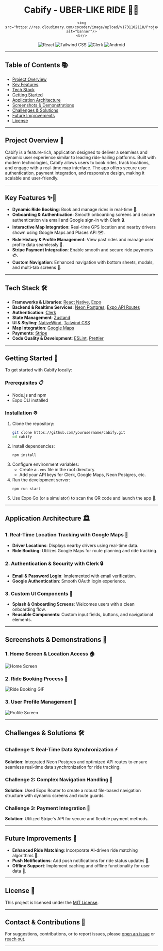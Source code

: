 <div align="center">
	<h1>Cabify - UBER-LIKE RIDE 🚖✨</h1>
	
	<img  src="https://res.cloudinary.com/cocoder/image/upload/v1731102118/Projects/Cabify/Discover_Your_rp2dlo.gif" alt="banner"/>
	<br/>
   <div>
		<img src="https://img.shields.io/badge/React-61DAFB.svg?style=for-the-badge&logo=React&logoColor=black" alt="React"/>
		<img src="https://img.shields.io/badge/Tailwind%20CSS-06B6D4.svg?style=for-the-badge&logo=Tailwind-CSS&logoColor=white" alt="Tailwind CSS"/>
		<img src="https://img.shields.io/badge/Clerk-6C47FF.svg?style=for-the-badge&logo=Clerk&logoColor=white" alt="Clerk"/>
		<img src="https://img.shields.io/badge/Android-34A853.svg?style=for-the-badge&logo=Android&logoColor=white" alt="Android"/>
   </div>
</div>

---

## Table of Contents 📚

- [Project Overview](#project-overview)
- [Key Features](#key-features)
- [Tech Stack](#tech-stack)
- [Getting Started](#getting-started)
- [Application Architecture](#application-architecture)
- [Screenshots & Demonstrations](#screenshots--demonstrations)
- [Challenges & Solutions](#challenges--solutions)
- [Future Improvements](#future-improvements)
- [License](#license)

---

## Project Overview 📖

Cabify is a feature-rich, application designed to deliver a seamless and dynamic user experience similar to leading ride-hailing platforms. Built with modern technologies, Cabify allows users to book rides, track locations, and engage with a real-time map interface. The app offers secure user authentication, payment integration, and responsive design, making it scalable and user-friendly.

---

## Key Features ✨🚀

- **Dynamic Ride Booking**: Book and manage rides in real-time 🚗.
- **Onboarding & Authentication**: Smooth onboarding screens and secure authentication via email and Google sign-in with Clerk 🔒.
- **Interactive Map Integration**: Real-time GPS location and nearby drivers shown using Google Maps and Places API 🗺️.
- **Ride History & Profile Management**: View past rides and manage user profile data seamlessly 📝.
- **Stripe Payment Integration**: Enable smooth and secure ride payments 💳.
- **Custom Navigation**: Enhanced navigation with bottom sheets, modals, and multi-tab screens 🧭.

---

## Tech Stack 🛠️

- **Frameworks & Libraries**: [React Native](https://reactnative.dev/), [Expo](https://expo.dev/)
- **Backend & Realtime Services**: [Neon Postgres](https://neon.tech/), [Expo API Routes](https://expo.dev)
- **Authentication**: [Clerk](https://clerk.dev/)
- **State Management**: [Zustand](https://github.com/pmndrs/zustand)
- **UI & Styling**: [NativeWind](https://nativewind.dev/), [Tailwind CSS](https://tailwindcss.com/)
- **Map Integration**: [Google Maps](https://developers.google.com/maps)
- **Payments**: [Stripe](https://stripe.com/)
- **Code Quality & Development**: [ESLint](https://eslint.org/), [Prettier](https://prettier.io/)

---

## Getting Started 🚀

To get started with Cabify locally:

### Prerequisites 📋

- Node.js and npm
- Expo CLI installed

### Installation ⚙️

1. Clone the repository:
   ```bash
   git clone https://github.com/yourusername/cabify.git
   cd cabify
   ```
2. Install dependencies:
   ```bash
   npm install
   ```
3. Configure environment variables:
   - Create a `.env` file in the root directory.
   - Add your API keys for Clerk, Google Maps, Neon Postgres, etc.
4. Run the development server:
   ```bash
   npm run start
   ```
5. Use Expo Go (or a simulator) to scan the QR code and launch the app 📱.

---

## Application Architecture 🏛️

### 1. **Real-Time Location Tracking with Google Maps** 📍

   - **Driver Locations**: Displays nearby drivers using real-time data.
   - **Ride Booking**: Utilizes Google Maps for route planning and ride tracking.

### 2. **Authentication & Security with Clerk** 🔒

   - **Email & Password Login**: Implemented with email verification.
   - **Google Authentication**: Smooth OAuth login experience.

### 3. **Custom UI Components** 🎨

   - **Splash & Onboarding Screens**: Welcomes users with a clean onboarding flow.
   - **Reusable Components**: Custom input fields, buttons, and navigational elements.

---

## Screenshots & Demonstrations 📸

### 1. **Home Screen & Location Access** 🏠
![Home Screen](path/to/home-screen-screenshot.png) <!-- Add a screenshot of the home screen -->

### 2. **Ride Booking Process** 🚖
![Ride Booking GIF](path/to/ride-booking-demo.gif) <!-- Add a GIF demonstrating ride booking -->

### 3. **User Profile Management** 👤
![Profile Screen](path/to/profile-screenshot.png) <!-- Screenshot of profile management -->

---

## Challenges & Solutions 🛠️

### Challenge 1: Real-Time Data Synchronization ⚡
**Solution**: Integrated Neon Postgres and optimized API routes to ensure seamless real-time data synchronization for ride tracking.

### Challenge 2: Complex Navigation Handling 🔀
**Solution**: Used Expo Router to create a robust file-based navigation structure with dynamic screens and route guards.

### Challenge 3: Payment Integration 💸
**Solution**: Utilized Stripe's API for secure and flexible payment methods.

---

## Future Improvements 🚀

- **Enhanced Ride Matching**: Incorporate AI-driven ride matching algorithms 🤖.
- **Push Notifications**: Add push notifications for ride status updates 🔔.
- **Offline Support**: Implement caching and offline functionality for user data 📶.

---

## License 📜

This project is licensed under the [MIT License](https://rem.mit-license.org).

---

## Contact & Contributions 🤝

For suggestions, contributions, or to report issues, please [open an issue](https://github.com/Arafat-alim/cabify/issues) or [reach out](mailto:arafat.aman.alim@gmail.com).

---
